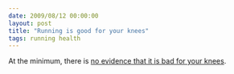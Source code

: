 ```yaml
---
date: 2009/08/12 00:00:00
layout: post
title: "Running is good for your knees"
tags: running health
---
```


At the minimum, there is [no evidence that it is bad for your knees](http://well.blogs.nytimes.com/2009/08/11/phys-ed-can-running-actually-help-your-knees/?emc=eta1). 
